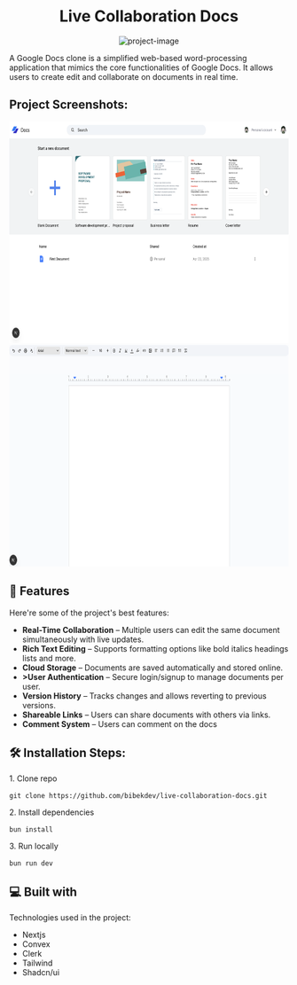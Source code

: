 <h1 align="center" id="title">Live Collaboration Docs</h1>

<p align="center"><img src="https://socialify.git.ci/bibekdev/live-collaboration-docs/image?font=Bitter&amp;language=1&amp;name=1&amp;owner=1&amp;pattern=Plus&amp;stargazers=1&amp;theme=Auto" alt="project-image"></p>

<p id="description">A Google Docs clone is a simplified web-based word-processing application that mimics the core functionalities of Google Docs. It allows users to create edit and collaborate on documents in real time.</p>

<h2>Project Screenshots:</h2>

<img src="./screenshots/s1.png" alt="project-screenshot" width="600" height="400/">

<img src="./screenshots/s2.png" alt="project-screenshot" width="600" height="400/">

  
  
<h2>🧐 Features</h2>

Here're some of the project's best features:

*   <b>Real-Time Collaboration</b> – Multiple users can edit the same document simultaneously with live updates.
*   <b>Rich Text Editing</b> – Supports formatting options like bold italics headings lists and more.
*   <b>Cloud Storage</b> – Documents are saved automatically and stored online.
*   <b>>User Authentication</b> – Secure login/signup to manage documents per user.
*  <b>Version History</b> – Tracks changes and allows reverting to previous versions.
*   <b>Shareable Links</b> – Users can share documents with others via links.
*   <b>Comment System</b> – Users can comment on the docs

<h2>🛠️ Installation Steps:</h2>

<p>1. Clone repo</p>

```
git clone https://github.com/bibekdev/live-collaboration-docs.git
```

<p>2. Install dependencies</p>

```
bun install
```

<p>3. Run locally</p>

```
bun run dev
```

  
  
<h2>💻 Built with</h2>

Technologies used in the project:

*   Nextjs
*   Convex
*   Clerk
*   Tailwind
*   Shadcn/ui
